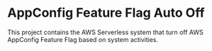 # AppConfig Feature Flag Auto Off

This project contains the AWS Serverless system that turn off AWS AppConfig Feature Flag based on system activities.
